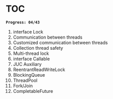 # TOC
**`Progress: 04/43`**
1. interface Lock 
2. Communication between threads
3. Customized communication between threads
4. Collection thread safety
5. Multi-thread lock
6. interface Callable
7. JUC Auxiliary
8. ReentrantReadWriteLock
9. BlockingQueue
10. ThreadPool
11. Fork/Join
12. CompletableFuture
